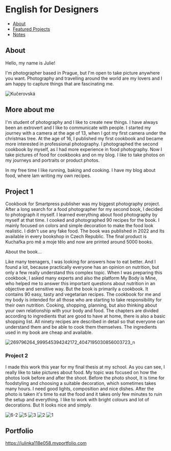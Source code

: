 # English for Designers

<!-- This is a comment, only visible to the author: Add a link to your presentation. -->
<!-- Presentations do not need to be a PDF, you may link elsewhere, such as Figma, YouTube, etc. -->
<!-- Consider adding navigation to each section (About, Featured Projects, Notes, etc.) -->


- [About](#about)
- [Featured Projects](#featured-projects)
- [Notes](#notes)

## About

Hello, my name is Julie!

I'm photographer based in Prague, but I'm open to take picture anywhere you want.
Photography and travelling around the world are my lovers and I am happy to capture things that are fascinating me.

![Kučerovská](https://github.com/julinka118/English-for-Designers/assets/154224512/528cdca8-7a64-4547-b040-4833f1fc0bb0)


## More about me

I'm student of photography and I like to create new things. I have always been an extrovert and I like to communicate with people. I started my journey with a camera at the age of 13, when I got my first camera under the christmas tree. At the age of 16, I published my first cookbook and became more interested in professional photography. I photographed the second cookbook by myself, as I had more experience in food photography. Now I take pictures of food for cookbooks and on my blog. I like to take photos on my journeys and portraits or product photos. 

In my free time I like running, baking and cooking. I have my blog about food, where Iam writing my own recipes.

## Project 1

Cookbook for Smartpress publisher was my biggest photography project. After a long search for a food photographer for my second book, I decided to photograph it myself. I learned everything about food photography by myself at that time. I cooked and photographed 90 recipes for the book. I mainly focused on colors and simple decoration to make the food look realistic. I didn't use any fake food. The book was published in 2022 and Its available in every bookshop in Czech Republic. 
The final product is Kuchařka pro mě a moje tělo and now are printed around 5000 books. 

About the book...

Like many teenagers, I was looking for answers how to eat better. And I found a lot, because practically everyone has an opinion on nutrition, but only a few really understand this complex topic. When I was preparing this cookbook, I asked many experts and also the platform My Body is Mine, who helped me to answer this important questions about nutrition in an objective and sensitive way. But the book is primarily a cookbook. It contains 90 easy, tasty and vegetarian recipes. The cookbook for me and my body is intended for all those who are starting to take responsibility for their own nutrition. Cooking, shopping, planning, but also thinking about your own relationship with your body and food. The chapters are divided according to ingredients that are good to have at home, there is also a basic shopping list. All ninety recipes are described in detail so that everyone can understand them and be able to cook them themselves. The ingredients used in my book are cheap and available.

![269796264_999545394242172_4047195030856003723_n](https://github.com/julinka118/English-for-Designers/assets/154224512/8122f7aa-2b13-4c31-b5ef-d6e9f2052948)






### Project 2

I made this work this year for my final thesis at my school. As you can see, I really like to take pictures about food. My topic was focused on how the photos look before and after the shoot. Before the photo shoot, It is time for foodstyling and choosing a suitable decoration, which sometimes takes many hours. I need good lights, composition and nice dishes. After the photo is taken it's time to eat the food and it takes only few minutes to ruin the setup and everything. I like to work with bright colours and lot of decorations. But It looks nice and simply. 

![6-2](https://github.com/julinka118/English-for-Designers/assets/154224512/40293ce4-6bd1-42f9-a7aa-7bcce4c17d1c)
![5](https://github.com/julinka118/English-for-Designers/assets/154224512/38997cd2-5d05-421b-ae90-da3c7b0b0f24)
![3](https://github.com/julinka118/English-for-Designers/assets/154224512/bdbc1aa2-8d7b-45c6-9276-9c6321d0c892)
![2](https://github.com/julinka118/English-for-Designers/assets/154224512/db7502bb-f099-4ed2-897a-09802787238b)
![1](https://github.com/julinka118/English-for-Designers/assets/154224512/577bb4b0-b731-4ebb-a3ed-88cb5aa4ae08)



## Portfolio 

https://julinka118e058.myportfolio.com


